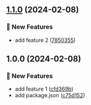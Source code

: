 ## [1.1.0](https://github.com/baka-testing/super-duper-ci-4/compare/v1.0.0...v1.1.0) (2024-02-08)


### 🚀 New Features

* add feature 2 ([7850355](https://github.com/baka-testing/super-duper-ci-4/commit/7850355c3398959f0281f18621563631f36d8ee3))

## 1.0.0 (2024-02-08)


### 🚀 New Features

* add feature 1 ([cfd369b](https://github.com/baka-testing/super-duper-ci-4/commit/cfd369bb1e346c7162bbb27a8f95a6cd1a63a540))
* add package.json ([c75d152](https://github.com/baka-testing/super-duper-ci-4/commit/c75d15263c5bdec9a0ff34f0b0d32e80890ec49f))
